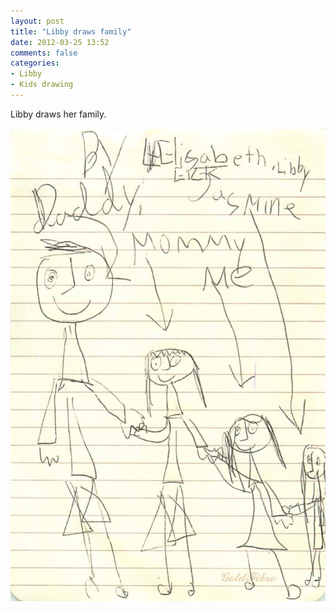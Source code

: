 ```yaml
---
layout: post
title: "Libby draws family"
date: 2012-03-25 13:52
comments: false
categories: 
- Libby
- Kids drawing
---
```

Libby draws her family.




![Libby draws her family](/assets/images/2012/2012-03-25/Libby-draws-family.jpg)

